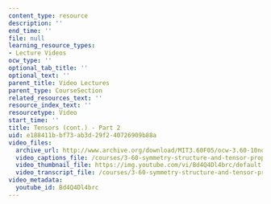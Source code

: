 ```yaml
---
content_type: resource
description: ''
end_time: ''
file: null
learning_resource_types:
- Lecture Videos
ocw_type: ''
optional_tab_title: ''
optional_text: ''
parent_title: Video Lectures
parent_type: CourseSection
related_resources_text: ''
resource_index_text: ''
resourcetype: Video
start_time: ''
title: Tensors (cont.) - Part 2
uid: e188411b-bf73-ab3d-29f2-40726909b88a
video_files:
  archive_url: http://www.archive.org/download/MIT3.60F05/ocw-3.60-10nov2005-pt2-220k.mp4
  video_captions_file: /courses/3-60-symmetry-structure-and-tensor-properties-of-materials-fall-2005/ff8e680a66fb5c349de34c33df582d35_Bd4Q4Dl4brc.vtt
  video_thumbnail_file: https://img.youtube.com/vi/Bd4Q4Dl4brc/default.jpg
  video_transcript_file: /courses/3-60-symmetry-structure-and-tensor-properties-of-materials-fall-2005/65d18e93b01487729b8afbd804439c71_Bd4Q4Dl4brc.pdf
video_metadata:
  youtube_id: Bd4Q4Dl4brc
---
```

